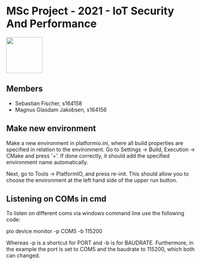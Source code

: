 # MSc Project - 2021 - IoT Security And Performance

<img src="https://images.squarespace-cdn.com/content/5b052242506fbe7ea6c0969c/1539868936426-869NHDYJ3T0P9JJE2G5J/DTU_Logo_Corporate_Red_RGB.png?format=1500w&content-type=image%2Fpng" width="96">

## Members
- Sebastian Fischer, s164158
- Magnus Glasdam Jakobsen, s164156

## Make new environment
Make a new environment in platformio.ini, where all build properties are specified in relation to the environment.
Go to Settings -> Build, Execution -> CMake and press '+'. If done correctly, it should add the specified environment name automatically. 

Next, go to Tools -> PlatformIO, and press re-init. This should allow you to choose the environment at the left hand side of the upper run button.

## Listening on COMs in cmd
To listen on different coms via windows command line use the following code:

pio device monitor -p COM5 -b 115200 

Whereas -p is a shortcut for PORT and -b is for BAUDRATE. Furthermore, in the example the port is set to COM5 and the baudrate to 115200, which both can changed.